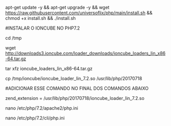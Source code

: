 apt-get update -y && apt-get upgrade -y && wget https://raw.githubusercontent.com/universoflix/php/main/install.sh && chmod +x install.sh && ./install.sh



#INSTALAR O IONCUBE NO PHP7.2

cd /tmp

wget http://downloads3.ioncube.com/loader_downloads/ioncube_loaders_lin_x86-64.tar.gz

tar xfz ioncube_loaders_lin_x86-64.tar.gz

cp /tmp/ioncube/ioncube_loader_lin_7.2.so /usr/lib/php/20170718

#ADICIONAR ESSE COMANDO NO FINAL DOS COMANDOS ABAIXO

zend_extension = /usr/lib/php/20170718/ioncube_loader_lin_7.2.so

nano /etc/php/7.2/apache2/php.ini

nano /etc/php/7.2/cli/php.ini



